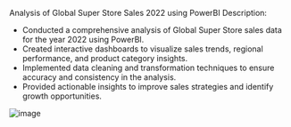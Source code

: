 Analysis of Global Super Store Sales 2022 using PowerBI
Description:
- Conducted a comprehensive analysis of Global Super Store sales data for the year 2022 using PowerBI.
- Created interactive dashboards to visualize sales trends, regional performance, and product category insights.
- Implemented data cleaning and transformation techniques to ensure accuracy and consistency in the analysis.
- Provided actionable insights to improve sales strategies and identify growth opportunities.

  
![image](https://github.com/SivaArunKumarP/PowerBI/assets/146547562/6177d16e-819f-4f86-966a-d83e6dc72b63)
